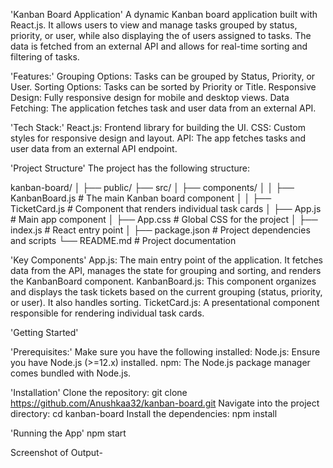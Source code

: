 'Kanban Board Application'
A dynamic Kanban board application built with React.js. It allows users to view and manage tasks grouped by status, priority, or user, while also displaying the of users assigned to tasks. The data is fetched from an external API and allows for real-time sorting and filtering of tasks.

'Features:'
Grouping Options: Tasks can be grouped by Status, Priority, or User.
Sorting Options: Tasks can be sorted by Priority or Title.
Responsive Design: Fully responsive design for mobile and desktop views.
Data Fetching: The application fetches task and user data from an external API.

'Tech Stack:'
React.js: Frontend library for building the UI.
CSS: Custom styles for responsive design and layout.
API: The app fetches tasks and user data from an external API endpoint.

'Project Structure'
The project has the following structure:

kanban-board/
│
├── public/
├── src/
│   ├── components/
│   │   ├── KanbanBoard.js       # The main Kanban board component
│   │   ├── TicketCard.js        # Component that renders individual task cards
│   ├── App.js                   # Main app component
│   ├── App.css                  # Global CSS for the project
│   ├── index.js                 # React entry point
│
├── package.json                 # Project dependencies and scripts
└── README.md                    # Project documentation

'Key Components'
App.js: The main entry point of the application. It fetches data from the API, manages the state for grouping and sorting, and renders the KanbanBoard component.
KanbanBoard.js: This component organizes and displays the task tickets based on the current grouping (status, priority, or user). It also handles sorting.
TicketCard.js: A presentational component responsible for rendering individual task cards.

'Getting Started'

'Prerequisites:'
Make sure you have the following installed:
Node.js: Ensure you have Node.js (>=12.x) installed.
npm: The Node.js package manager comes bundled with Node.js.

'Installation'
Clone the repository:
git clone https://github.com/Anushkaa32/kanban-board.git
Navigate into the project directory:
cd kanban-board
Install the dependencies:
npm install

'Running the App'
npm start

Screenshot of Output-




